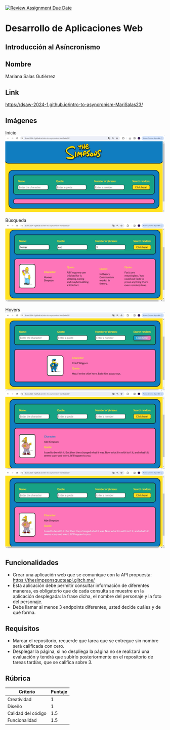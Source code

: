 [![Review Assignment Due Date](https://classroom.github.com/assets/deadline-readme-button-24ddc0f5d75046c5622901739e7c5dd533143b0c8e959d652212380cedb1ea36.svg)](https://classroom.github.com/a/IzcH6WD-)
# Desarrollo de Aplicaciones Web
## Introducción al Asíncronismo

## Nombre
Mariana Salas Gutiérrez

## Link
https://dsaw-2024-1.github.io/intro-to-asyncronism-MariSalas23/

## Imágenes

Inicio
![Vista inicio](./assets/start.jpg)

Búsqueda
![Vista búsqueda](./assets/search.jpg)

Hovers
![Vista hovers](./assets/hover.jpg)
![Vista hovers](./assets/hover-2.jpg)
![Vista hovers](./assets/hover-3.jpg)

## Funcionalidades

- Crear una aplicación web que se comunique con la API propuesta: https://thesimpsonsquoteapi.glitch.me/
- Esta aplicación debe permitir consultar información de diferentes maneras, es obligatorio que de cada consulta se muestre en la aplicación desplegada: la frase dicha, el nombre del personaje y la foto del personaje.
- Debe llamar al menos 3 endpoints diferentes, usted decide cuáles y de qué forma.

## Requisitos

- Marcar el repositorio, recuerde que tarea que se entregue sin nombre será calificada con cero.
- Desplegar la página, si no despliega la página no se realizará una evaluación y tendrá que subirlo posteriormente en el repositorio de tareas tardías, que se califica sobre 3.


## Rúbrica

| Criterio           | Puntaje |
|--------------------|---------|
| Creatividad        | 1       |
| Diseño             | 1       |
| Calidad del código     | 1.5     |
| Funcionalidad      | 1.5      |

